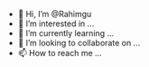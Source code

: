 - 👋 Hi, I’m @Rahimgu
- 👀 I’m interested in ...
- 🌱 I’m currently learning ...
- 💞️ I’m looking to collaborate on ...
- 📫 How to reach me ...

<!---
Rahimgu/Rahimgu is a ✨ special ✨ repository because its `README.md` (this file) appears on your GitHub profile.
You can click the Preview link to take a look at your changes.
--->
